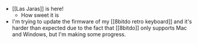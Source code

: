 - [[Las Jaras]] is here!
  - How sweet it is
- I'm trying to update the firmware of my [[8bitdo retro keyboard]] and it's harder than expected due to the fact that [[8bitdo]] only supports Mac and Windows, but I'm making some progress.
